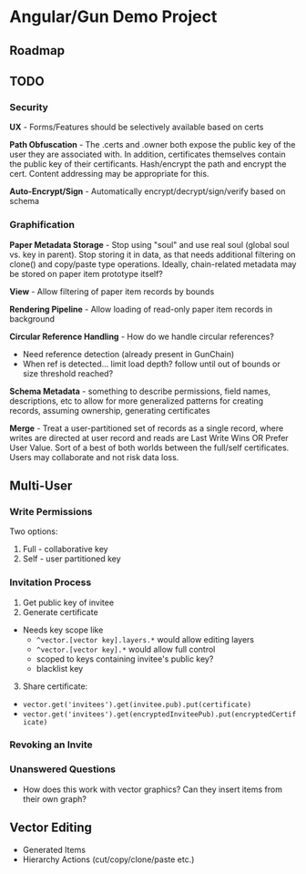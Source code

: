 # Angular/Gun Demo Project

## Roadmap

## TODO

### Security

**UX** - Forms/Features should be selectively available based on certs

**Path Obfuscation** - The .certs and .owner both expose the public key of the user they are associated with. In addition, certificates themselves contain the public key of their certificants. Hash/encrypt the path and encrypt the cert. Content addressing may be appropriate for this.

**Auto-Encrypt/Sign** - Automatically encrypt/decrypt/sign/verify based on schema

### Graphification

**Paper Metadata Storage** - Stop using "soul" and use real soul (global soul vs. key in parent). Stop storing it in data, as that needs additional filtering on clone() and copy/paste type operations. Ideally, chain-related metadata may be stored on paper item prototype itself?

**View** - Allow filtering of paper item records by bounds

**Rendering Pipeline** - Allow loading of read-only paper item records in background

**Circular Reference Handling** - How do we handle circular references?

- Need reference detection (already present in GunChain)
- When ref is detected... limit load depth? follow until out of bounds or size threshold reached?

**Schema Metadata** - something to describe permissions, field names, descriptions, etc to allow for more generalized patterns for creating records, assuming ownership, generating certificates

**Merge** - Treat a user-partitioned set of records as a single record, where writes are directed at user record and reads are Last Write Wins OR Prefer User Value. Sort of a best of both worlds between the full/self certificates. Users may collaborate and not risk data loss.

## Multi-User

### Write Permissions

Two options:

1. Full - collaborative key
2. Self - user partitioned key

### Invitation Process

1. Get public key of invitee
2. Generate certificate

- Needs key scope like
  - `^vector.[vector key].layers.*` would allow editing layers
  - `^vector.[vector key].*` would allow full control
  - scoped to keys containing invitee's public key?
  - blacklist key

3. Share certificate:

- `vector.get('invitees').get(invitee.pub).put(certificate)`
- `vector.get('invitees').get(encryptedInviteePub).put(encryptedCertificate)`

### Revoking an Invite

### Unanswered Questions

- How does this work with vector graphics? Can they insert items from their own graph?

## Vector Editing

- Generated Items
- Hierarchy Actions (cut/copy/clone/paste etc.)
